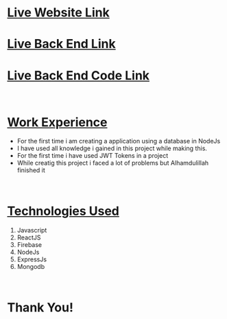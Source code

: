<h1><a href="https://immigration-law-405f3.web.app/">Live Website Link</a></h1>
<h1><a href="https://immigration-law-server.vercel.app/">Live Back End Link</a></h1>
<h1><a href="https://github.com/Porgramming-Hero-web-course/b6a11-service-review-server-side-MohammadFahad1">Live Back End Code Link</a></h1>
<br>
<h1><u>Work Experience</u></h1>
<ul>
    <li>For the first time i am creating a application using a database in NodeJs</li>
    <li>I have used all knowledge i gained in this project while making this.</li>
    <li>For the first time i have used JWT Tokens in a project</li>
    <li>While creatig this project i faced a lot of problems but Alhamdulillah finished it</li>
</ul>

<br>
<h1><u>Technologies Used</u></h1>
<ol>
    <li>Javascript</li>
    <li>ReactJS</li>
    <li>Firebase</li>
    <li>NodeJs</li>
    <li>ExpressJs</li>
    <li>Mongodb</li>
</ol>

<br>
<h1>Thank You!</h1>